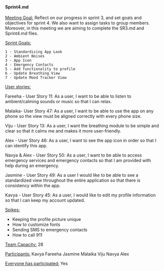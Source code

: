 #### Sprint4.md

<u>Meeting Goal:</u> Reflect on our progress in sprint 3, and set goals and objectives for sprint 4. We also want to assign tasks to group members. Moreover, in this meeting we are aiming to complete the SR3.md and Sprint4.md files.

<u>Sprint Goals:</u>

    1 - Standardizing App Look
    2 - Ambient Noises
    3 - App Icon
    4 - Emergency Contacts
    5 - Add functionality to profile
    6 - Update Breathing View
    7 - Update Mood Tracker View

<u>User stories:</u>

Fareeha - User Story 11: As a user, I want to be able to listen to ambient/calming sounds or music so that I can relax.

Malaika- User Story 47: As a user, I want to be able to use the app on any phone so the view must be aligned correctly with every phone size.

Viju - User Story 13: As a user, I want the breathing module to be simple and clear so that it calms me and makes it more user-friendly. 

Alex - User Story 46: As a user, I want to see the app icon in order so that I can identify this app.

Navya & Alex - User Story 50: As a user, I want to be able to access emergency services and emergency contacts so that I am provided with help during an emergency.

Jasmine - User Story 49: As a user I would like to be able to see a standardized view throughout the entire application so that there is consistency within the app.

Kavya - User Story 45: As a user, I would like to edit my profile information so that I can keep my account updated.

<u>Spikes:</u>

- Keeping the profile picture unique
- How to customize fonts
- Sending SMS to emergency contacts
- How to call 911

<u>Team Capacity:</u> 28

<u>Participants:</u>
    Kavya
    Fareeha
    Jasmine
    Malaika
    Viju
    Navya
    Alex
    
<u>Everyone has participated:</u> Yes